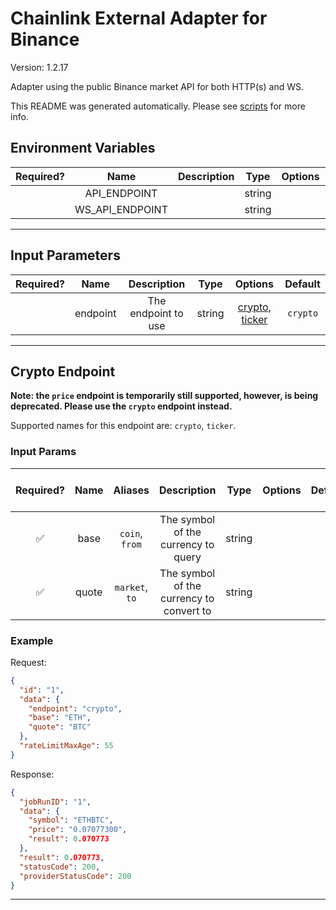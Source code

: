 # Chainlink External Adapter for Binance

Version: 1.2.17

Adapter using the public Binance market API for both HTTP(s) and WS.

This README was generated automatically. Please see [scripts](../../scripts) for more info.

## Environment Variables

| Required? |      Name       | Description |  Type  | Options |              Default               |
| :-------: | :-------------: | :---------: | :----: | :-----: | :--------------------------------: |
|           |  API_ENDPOINT   |             | string |         |     `https://api.binance.com`      |
|           | WS_API_ENDPOINT |             | string |         | `wss://stream.binance.com:9443/ws` |

---

## Input Parameters

| Required? |   Name   |     Description     |  Type  |                        Options                         | Default  |
| :-------: | :------: | :-----------------: | :----: | :----------------------------------------------------: | :------: |
|           | endpoint | The endpoint to use | string | [crypto](#crypto-endpoint), [ticker](#crypto-endpoint) | `crypto` |

---

## Crypto Endpoint

**Note: the `price` endpoint is temporarily still supported, however, is being deprecated. Please use the `crypto` endpoint instead.**

Supported names for this endpoint are: `crypto`, `ticker`.

### Input Params

| Required? | Name  |    Aliases     |               Description                |  Type  | Options | Default | Depends On | Not Valid With |
| :-------: | :---: | :------------: | :--------------------------------------: | :----: | :-----: | :-----: | :--------: | :------------: |
|    ✅     | base  | `coin`, `from` |   The symbol of the currency to query    | string |         |         |            |                |
|    ✅     | quote | `market`, `to` | The symbol of the currency to convert to | string |         |         |            |                |

### Example

Request:

```json
{
  "id": "1",
  "data": {
    "endpoint": "crypto",
    "base": "ETH",
    "quote": "BTC"
  },
  "rateLimitMaxAge": 55
}
```

Response:

```json
{
  "jobRunID": "1",
  "data": {
    "symbol": "ETHBTC",
    "price": "0.07077300",
    "result": 0.070773
  },
  "result": 0.070773,
  "statusCode": 200,
  "providerStatusCode": 200
}
```

---
